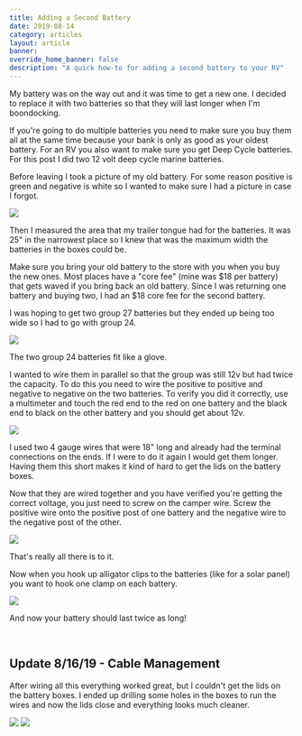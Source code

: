 ```yaml
---
title: Adding a Second Battery
date: 2019-08-14
category: articles
layout: article
banner: 
override_home_banner: false
description: "A quick how-to for adding a second battery to your RV"
---
```


<p>My battery was on the way out and it was time to get a new one. I decided to replace it with two batteries so that they will last longer when I'm boondocking.</p>

<p>If you're going to do multiple batteries you need to make sure you buy them all at the same time because your bank is only as good as your oldest battery. For an RV you also want to make sure you get Deep Cycle batteries. For this post I did two 12 volt deep cycle marine batteries.</p>

<p>Before leaving I took a picture of my old battery. For some reason positive is green and negative is white so I wanted to make sure I had a picture in case I forgot.</p>

<img src="/assets/img/articles/second-battery/old-battery.jpg">

<p>Then I measured the area that my trailer tongue had for the batteries. It was 25" in the narrowest place so I knew that was the maximum width the batteries in the boxes could be.</p>

<p>Make sure you bring your old battery to the store with you when you buy the new ones. Most places have a "core fee" (mine was $18 per battery) that gets waved if you bring back an old battery. Since I was returning one battery and buying two, I had an $18 core fee for the second battery.</p>

<p>I was hoping to get two group 27 batteries but they ended up being too wide so I had to go with group 24.</p>

<img src="/assets/img/articles/second-battery/new-not-wired.jpg">

<p>The two group 24 batteries fit like a glove.</p>

<p>I wanted to wire them in parallel so that the group was still 12v but had twice the capacity. To do this you need to wire the positive to positive and negative to negative on the two batteries. To verify you did it correctly, use a multimeter and touch the red end to the red on one battery and the black end to black on the other battery and you should get about 12v.</p>

<img src="/assets/img/articles/second-battery/multimeter.jpg">

<p>I used two 4 gauge wires that were 18" long and already had the terminal connections on the ends. If I were to do it again I would get them longer. Having them this short makes it kind of hard to get the lids on the battery boxes.</p>

<p>Now that they are wired together and you have verified you're getting the correct voltage, you just need to screw on the camper wire. Screw the positive wire onto the positive post of one battery and the negative wire to the negative post of the other.</p>

<img src="/assets/img/articles/second-battery/new-wired.jpg">

<p>That's really all there is to it.</p>

<p>Now when you hook up alligator clips to the batteries (like for a solar panel) you want to hook one clamp on each battery.</p>

<img src="/assets/img/articles/second-battery/solar-hookup.jpg">

<p>And now your battery should last twice as long!</p>

<br/>

<h2>Update 8/16/19 - Cable Management</h2>

<p>After wiring all this everything worked great, but I couldn't get the lids on the battery boxes. I ended up drilling some holes in the boxes to run the wires and now the lids close and everything looks much cleaner.</p>

<img src="/assets/img/articles/second-battery/cable-mgmt-1.jpg">

<img src="/assets/img/articles/second-battery/cable-mgmt-2.jpg">
